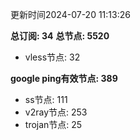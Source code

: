 更新时间2024-07-20 11:13:26

**总订阅: 34**
**总节点: 5520**
- vless节点: 32

**google ping有效节点: 389**
- ss节点: 111
- v2ray节点: 253
- trojan节点: 25
